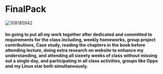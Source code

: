 # FinalPack
![108185942](https://user-images.githubusercontent.com/35381239/39260685-dc19f1de-487f-11e8-9b2e-71c971f9d2f4.jpg)

#### <p> Im going to put all my work together after dedicated and committed to requirements for the class including, weekly homeworks, group project contributions, Case study, reading the chapters in the book before attending lecture, doing extra research on website to enhance my understanding, and attending all sixeety weeks of class without missing out a single day, and participating in all class activities, groups like Opps and my Linux star both simultaneously.</p> 

